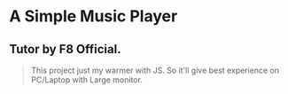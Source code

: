 # A Simple Music Player

## Tutor by F8 Official.

> This project just my warmer with JS. So it'll give best experience on PC/Laptop with Large monitor.
